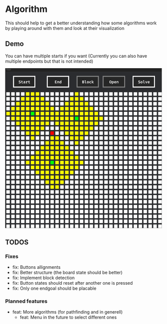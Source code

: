 # Algorithm 

This should help to get a better understanding how some algorithms work by playing around with them
and look at their visualization

## Demo

You can have multiple starts if you want (Currently you can also have multiple endpoints but that is not intended)

<img src="docs/demo.png" />

## TODOS

### Fixes 

* fix: Buttons allignments
* fix: Better structure (the board state should be better)
* fix: Implement block detection
* fix: Button states should reset after another one is pressed
* fix: Only one endgoal should be placable

### Planned features

* feat: More algorithms (for pathfinding and in generell)
    * feat: Menu in the future to select different ones
